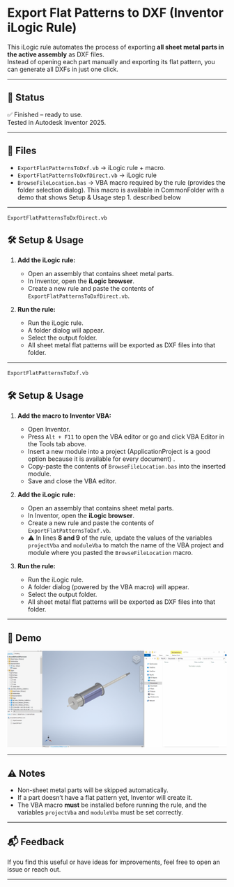 # Export Flat Patterns to DXF (Inventor iLogic Rule)

This iLogic rule automates the process of exporting **all sheet metal parts in the active assembly** as DXF files.  
Instead of opening each part manually and exporting its flat pattern, you can generate all DXFs in just one click.

---

## 🚦 Status
✅ Finished – ready to use.  
Tested in Autodesk Inventor 2025.  

---

## 📂 Files
- `ExportFlatPatternsToDxf.vb` → iLogic rule + macro.
- `ExportFlatPatternsToDxfDirect.vb` → iLogic rule
- `BrowseFileLocation.bas` → VBA macro required by the rule (provides the folder selection dialog). This macro is available in CommonFolder with a demo that shows Setup & Usage step 1. described below

---

`ExportFlatPatternsToDxfDirect.vb`
## 🛠️ Setup & Usage

1. **Add the iLogic rule:**
   - Open an assembly that contains sheet metal parts. 
   - In Inventor, open the **iLogic browser**.  
   - Create a new rule and paste the contents of `ExportFlatPatternsToDxfDirect.vb`.   

2. **Run the rule:** 
   - Run the iLogic rule.  
   - A folder dialog will appear.  
   - Select the output folder.  
   - All sheet metal flat patterns will be exported as DXF files into that folder. 

---

`ExportFlatPatternsToDxf.vb`
## 🛠️ Setup & Usage
1. **Add the macro to Inventor VBA:**
   - Open Inventor.  
   - Press `Alt + F11` to open the VBA editor or go and click VBA Editor in the Tools tab above.  
   - Insert a new module into a project (ApplicationProject is a good option because it is available for every document) .  
   - Copy-paste the contents of `BrowseFileLocation.bas` into the inserted module.
   - Save and close the VBA editor.  

2. **Add the iLogic rule:**
   - Open an assembly that contains sheet metal parts. 
   - In Inventor, open the **iLogic browser**.  
   - Create a new rule and paste the contents of `ExportFlatPatternsToDxf.vb`.  
   - ⚠️ In lines **8 and 9** of the rule, update the values of the variables `projectVba` and `moduleVba` to match the name of the VBA project and module where you pasted the `BrowseFileLocation` macro.  

3. **Run the rule:** 
   - Run the iLogic rule.  
   - A folder dialog (powered by the VBA macro) will appear.  
   - Select the output folder.  
   - All sheet metal flat patterns will be exported as DXF files into that folder.  

---

## 🎥 Demo
![DXF Export Demo](examples/ExportFlatPatternsToDxf.gif)  
 

---

## ⚠️ Notes
- Non-sheet metal parts will be skipped automatically.  
- If a part doesn’t have a flat pattern yet, Inventor will create it.  
- The VBA macro **must** be installed before running the rule, and the variables `projectVba` and `moduleVba` must be set correctly.  

---

## 📬 Feedback
If you find this useful or have ideas for improvements, feel free to open an issue or reach out.  

---

